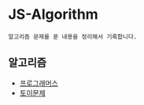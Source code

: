 # JS-Algorithm

    알고리즘 문제를 푼 내용을 정리해서 기록합니다.

## 알고리즘

- [프로그래머스](./JS-Algorithm/codingtest/programmers)
- [토이문제](./JS-Algorithm/coplit/toy-problem)

<br>
